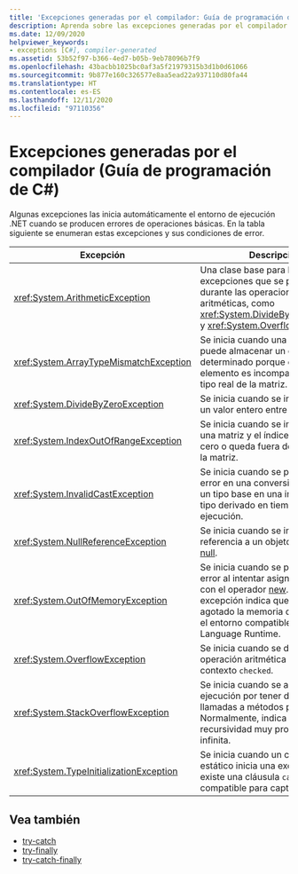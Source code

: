 ```yaml
---
title: 'Excepciones generadas por el compilador: Guía de programación de C#'
description: Aprenda sobre las excepciones generadas por el compilador. Revise una lista de excepciones iniciadas automáticamente y sus condiciones de error.
ms.date: 12/09/2020
helpviewer_keywords:
- exceptions [C#], compiler-generated
ms.assetid: 53b52f97-b366-4ed7-b05b-9eb78096b7f9
ms.openlocfilehash: 43bacbb1025bc0af3a5f21979315b3d1b0d61066
ms.sourcegitcommit: 9b877e160c326577e8aa5ead22a937110d80fa44
ms.translationtype: HT
ms.contentlocale: es-ES
ms.lasthandoff: 12/11/2020
ms.locfileid: "97110356"
---
```

# <a name="compiler-generated-exceptions-c-programming-guide"></a>Excepciones generadas por el compilador (Guía de programación de C#)

Algunas excepciones las inicia automáticamente el entorno de ejecución .NET cuando se producen errores de operaciones básicas. En la tabla siguiente se enumeran estas excepciones y sus condiciones de error.

|Excepción|Descripción|
|---------------|-----------------|
|<xref:System.ArithmeticException>|Una clase base para las excepciones que se producen durante las operaciones aritméticas, como <xref:System.DivideByZeroException> y <xref:System.OverflowException>.|
|<xref:System.ArrayTypeMismatchException>|Se inicia cuando una matriz no puede almacenar un elemento determinado porque el tipo real del elemento es incompatible con el tipo real de la matriz.|
|<xref:System.DivideByZeroException>|Se inicia cuando se intenta dividir un valor entero entre cero.|
|<xref:System.IndexOutOfRangeException>|Se inicia cuando se intenta indexar una matriz y el índice es menor que cero o queda fuera de los límites de la matriz.|
|<xref:System.InvalidCastException>|Se inicia cuando se produce un error en una conversión explícita de un tipo base en una interfaz o un tipo derivado en tiempo de ejecución.|
|<xref:System.NullReferenceException>|Se inicia cuando se intenta hacer referencia a un objeto cuyo valor es [null](../../language-reference/keywords/null.md).|
|<xref:System.OutOfMemoryException>|Se inicia cuando se produce un error al intentar asignar memoria con el operador [new](../../language-reference/operators/new-operator.md). Esta excepción indica que se ha agotado la memoria disponible para el entorno compatible con Common Language Runtime.|
|<xref:System.OverflowException>|Se inicia cuando se desborda una operación aritmética en un contexto `checked`.|
|<xref:System.StackOverflowException>|Se inicia cuando se agota la pila de ejecución por tener demasiadas llamadas a métodos pendientes. Normalmente, indica una recursividad muy profunda o infinita.|
|<xref:System.TypeInitializationException>|Se inicia cuando un constructor estático inicia una excepción y no existe una cláusula `catch` compatible para capturarla.|

## <a name="see-also"></a>Vea también

- [try-catch](../../language-reference/keywords/try-catch.md)
- [try-finally](../../language-reference/keywords/try-finally.md)
- [try-catch-finally](../../language-reference/keywords/try-catch-finally.md)
